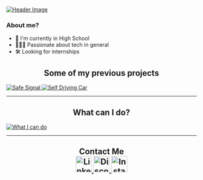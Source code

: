 <!--
    If you read this it means you either hate the readme or love it...
    Either way, hi :)

    Also you might want to see davidp-ro.github.io (Poor man's portofolio)
-->

<!--------------------------------[ Header ]----------------------------------->
<a href="https://github.com/davidp-ro">
    <img src="https://github.com/davidp-ro/davidp-ro/assets/Header.png" alt="Header Image"/>
</a>

### About me?
- 🏫 I'm currently in High School
- 👨🏻‍💻 Passionate about tech in general
- 🛠️ Looking for internships

<!-------------------------------[ Projects ]---------------------------------->
<h2 align=center>Some of my previous projects</h2>
<a href="https://github.com/entropy-dpit">
    <img src="https://github.com/davidp-ro/davidp-ro/assets/Safe_Signal.png" alt="Safe Signal"/>
</a>
<a href="https://github.com/davidp-ro/self-driving-car">
    <img src="https://github.com/davidp-ro/davidp-ro/assets/Self_Driving_Car.png" alt="Self Driving Car"/>
</a>

---

<!--------------------------------[ Skills ]----------------------------------->
<h2 align=center>What can I do?</h2>
<a href="https://github.com/davidp-ro">
    <img src="https://github.com/davidp-ro/davidp-ro/assets/Showcase.png" alt="What I can do"/>
</a>

---

<!-------------------------------[ Contact ]----------------------------------->
<h2 align=center>
    Contact Me<br>
    <a href="https://www.linkedin.com/in/davidpescariu/">
        <img src="https://github.com/davidp-ro/davidp-ro/assets/Social_Linkedin.png" alt="Linkedin: davidpescariu" height=42/>
    </a>
    <a href="https://discord.com/">
        <img src="https://github.com/davidp-ro/davidp-ro/assets/Social_Discord.png" alt="Discord: dvp #4408" height=42/>
    </a>
    <a href="https://www.instagram.com/david.pescariu/">
        <img src="https://github.com/davidp-ro/davidp-ro/assets/Social_Instagram.png" alt="Instagram: david.pescariu" height=42/>
    </a>
</h2>

<!-------------------------------[ The End ]----------------------------------->
